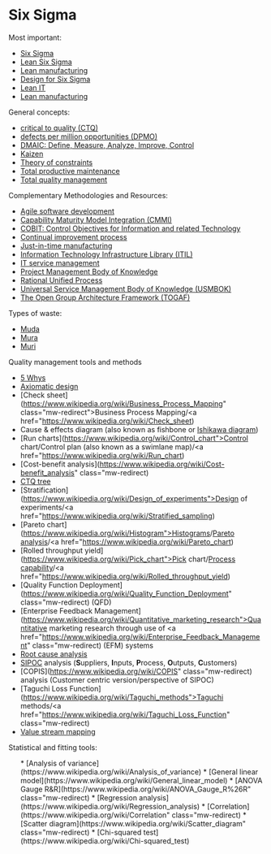 # Six Sigma

Most important:
* [Six Sigma](https://www.wikipedia.org/wiki/Six_Sigma)
* [Lean Six Sigma](https://www.wikipedia.org/wiki/Lean_Six_Sigma)
* [Lean manufacturing](https://www.wikipedia.org/wiki/Lean_manufacturing)
* [Design for Six Sigma](https://www.wikipedia.org/wiki/Design_for_Six_Sigma)
* [Lean IT](https://www.wikipedia.org/wiki/Lean_IT)
* [Lean manufacturing](https://www.wikipedia.org/wiki/Lean_manufacturing)

General concepts:
* [critical to quality (CTQ)](TODO)
* [defects per million opportunities (DPMO)](https://www.wikipedia.org/wiki/Defects_per_million_opportunities)
* [DMAIC: Define, Measure, Analyze, Improve, Control](https://www.wikipedia.org/wiki/DMAIC)
* [Kaizen](https://www.wikipedia.org/wiki/Kaizen)
* [Theory of constraints](https://www.wikipedia.org/wiki/Theory_of_constraints)
* [Total productive maintenance](https://www.wikipedia.org/wiki/Total_productive_maintenance)
* [Total quality management](https://www.wikipedia.org/wiki/Total_quality_management)

Complementary Methodologies and Resources:
* [Agile software development](https://www.wikipedia.org/wiki/Agile_software_development)
* [Capability Maturity Model Integration (CMMI)](https://www.wikipedia.org/wiki/Capability_Maturity_Model_Integration)
* [COBIT: Control Objectives for Information and related Technology](https://www.wikipedia.org/wiki/COBIT)
* [Continual improvement process](https://www.wikipedia.org/wiki/Continual_improvement_process)
* [Just-in-time manufacturing](https://www.wikipedia.org/wiki/Just-in-time_manufacturing)
* [Information Technology Infrastructure Library (ITIL)](https://www.wikipedia.org/wiki/ITIL)
* [IT service management](https://www.wikipedia.org/wiki/IT_service_management)
* [Project Management Body of Knowledge](https://www.wikipedia.org/wiki/Project_Management_Body_of_Knowledge)
* [Rational Unified Process](https://www.wikipedia.org/wiki/Rational_Unified_Process)
* [Universal Service Management Body of Knowledge (USMBOK)](TODO)
* [The Open Group Architecture Framework (TOGAF)](https://www.wikipedia.org/wiki/The_Open_Group_Architecture_Framework)

Types of waste:
* [Muda](https://www.wikipedia.org/wiki/Muda_(Japanese_term))
* [Mura](https://www.wikipedia.org/wiki/Mura_(Japanese_term))
* [Muri](https://www.wikipedia.org/wiki/Muri_(Japanese_term))

Quality management tools and methods

* [5 Whys](https://www.wikipedia.org/wiki/5_Whys)
* [Axiomatic design](https://www.wikipedia.org/wiki/Axiomatic_design)
* [Check sheet](https://www.wikipedia.org/wiki/Business_Process_Mapping" class="mw-redirect">Business Process Mapping</a>/<a href="https://www.wikipedia.org/wiki/Check_sheet)
* Cause &amp; effects diagram (also known as fishbone or [Ishikawa diagram](https://www.wikipedia.org/wiki/Ishikawa_diagram))
* [Run charts](https://www.wikipedia.org/wiki/Control_chart">Control chart</a>/Control plan (also known as a swimlane map)/<a href="https://www.wikipedia.org/wiki/Run_chart)
* [Cost-benefit analysis](https://www.wikipedia.org/wiki/Cost-benefit_analysis" class="mw-redirect)
* [CTQ tree](https://www.wikipedia.org/wiki/CTQ_tree)
* [Stratification](https://www.wikipedia.org/wiki/Design_of_experiments">Design of experiments</a>/<a href="https://www.wikipedia.org/wiki/Stratified_sampling)
* [Pareto chart](https://www.wikipedia.org/wiki/Histogram">Histograms</a>/<a href="https://www.wikipedia.org/wiki/Pareto_analysis">Pareto analysis</a>/<a href="https://www.wikipedia.org/wiki/Pareto_chart)
* [Rolled throughput yield](https://www.wikipedia.org/wiki/Pick_chart">Pick chart</a>/<a href="https://www.wikipedia.org/wiki/Process_capability">Process capability</a>/<a href="https://www.wikipedia.org/wiki/Rolled_throughput_yield)
* [Quality Function Deployment](https://www.wikipedia.org/wiki/Quality_Function_Deployment" class="mw-redirect) (QFD)
* [Enterprise Feedback Management](https://www.wikipedia.org/wiki/Quantitative_marketing_research">Quantitative marketing research</a> through use of <a href="https://www.wikipedia.org/wiki/Enterprise_Feedback_Management" class="mw-redirect) (EFM) systems
* [Root cause analysis](https://www.wikipedia.org/wiki/Root_cause_analysis)
* [SIPOC](https://www.wikipedia.org/wiki/SIPOC) analysis (<b>S</b>uppliers, <b>I</b>nputs, <b>P</b>rocess, <b>O</b>utputs, <b>C</b>ustomers)
* [COPIS](https://www.wikipedia.org/wiki/COPIS" class="mw-redirect) analysis (Customer centric version/perspective of SIPOC)
* [Taguchi Loss Function](https://www.wikipedia.org/wiki/Taguchi_methods">Taguchi methods</a>/<a href="https://www.wikipedia.org/wiki/Taguchi_Loss_Function" class="mw-redirect)
* [Value stream mapping](https://www.wikipedia.org/wiki/Value_stream_mapping)
</ul>
</div>

Statistical and fitting tools:

<ul>
* [Analysis of variance](https://www.wikipedia.org/wiki/Analysis_of_variance)
* [General linear model](https://www.wikipedia.org/wiki/General_linear_model)
* [ANOVA Gauge R&amp;R](https://www.wikipedia.org/wiki/ANOVA_Gauge_R%26R" class="mw-redirect)
* [Regression analysis](https://www.wikipedia.org/wiki/Regression_analysis)
* [Correlation](https://www.wikipedia.org/wiki/Correlation" class="mw-redirect)
* [Scatter diagram](https://www.wikipedia.org/wiki/Scatter_diagram" class="mw-redirect)
* [Chi-squared test](https://www.wikipedia.org/wiki/Chi-squared_test)
</ul>

